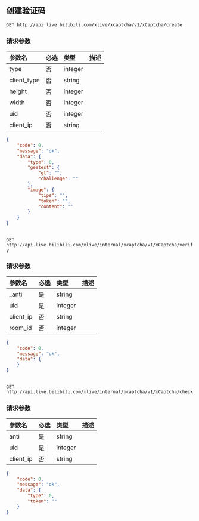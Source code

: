 ## 创建验证码

`GET http://api.live.bilibili.com/xlive/xcaptcha/v1/xCaptcha/create`

### 请求参数

|参数名|必选|类型|描述|
|:---|:---|:---|:---|
|type|否|integer||
|client_type|否|string||
|height|否|integer||
|width|否|integer||
|uid|否|integer||
|client_ip|否|string||

```json
{
    "code": 0,
    "message": "ok",
    "data": {
        "type": 0,
        "geetest": {
            "gt": "",
            "challenge": ""
        },
        "image": {
            "tips": "",
            "token": "",
            "content": ""
        }
    }
}
```

##

`GET http://api.live.bilibili.com/xlive/internal/xcaptcha/v1/xCaptcha/verify`

### 请求参数

|参数名|必选|类型|描述|
|:---|:---|:---|:---|
|_anti|是|string||
|uid|是|integer||
|client_ip|否|string||
|room_id|否|integer||

```json
{
    "code": 0,
    "message": "ok",
    "data": {
    }
}
```

##

`GET http://api.live.bilibili.com/xlive/internal/xcaptcha/v1/xCaptcha/check`

### 请求参数

|参数名|必选|类型|描述|
|:---|:---|:---|:---|
|anti|是|string||
|uid|是|integer||
|client_ip|否|string||

```json
{
    "code": 0,
    "message": "ok",
    "data": {
        "type": 0,
        "token": ""
    }
}
```

